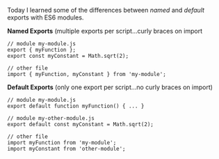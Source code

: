 Today I learned some of the differences between *named* and *default* exports with ES6 modules.

**Named Exports** (multiple exports per script...curly braces on import
```
// module my-module.js
export { myFunction }; 
export const myConstant = Math.sqrt(2); 

// other file
import { myFunction, myConstant } from 'my-module';
```

**Default Exports** (only one export per script...no curly braces on import)
```
// module my-module.js
export default function myFunction() { ... }

// module my-other-module.js
export default const myConstant = Math.sqrt(2);

// other file
import myFunction from 'my-module';
import myConstant from 'other-module';
```
